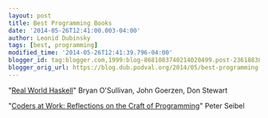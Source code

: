 ```yaml
---
layout: post
title: Best Programming Books
date: '2014-05-26T12:41:00.003-04:00'
author: Leonid Dubinsky
tags: [best, programming]
modified_time: '2014-05-26T12:41:39.796-04:00'
blogger_id: tag:blogger.com,1999:blog-8681083740214020499.post-2361883836998366578
blogger_orig_url: https://blog.dub.podval.org/2014/05/best-programming-books.html
---
```


"[Real World Haskell](http://www.amazon.com/Real-World-Haskell-Bryan-OSullivan/dp/0596514980/)"
Bryan O'Sullivan, John Goerzen, Don Stewart

"[Coders at Work: Reflections on the Craft of Programming](http://www.amazon.com/Coders-Work-Reflections-Craft-Programming/dp/1430219483/)"
Peter Seibel